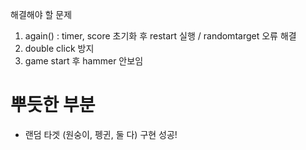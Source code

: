 해결해야 할 문제
1. again() : timer, score 초기화 후 restart 실행 / randomtarget 오류 해결
2. double click 방지
3. game start 후 hammer 안보임

# 뿌듯한 부분
- 랜덤 타겟 (원숭이, 펭귄, 둘 다) 구현 성공!
